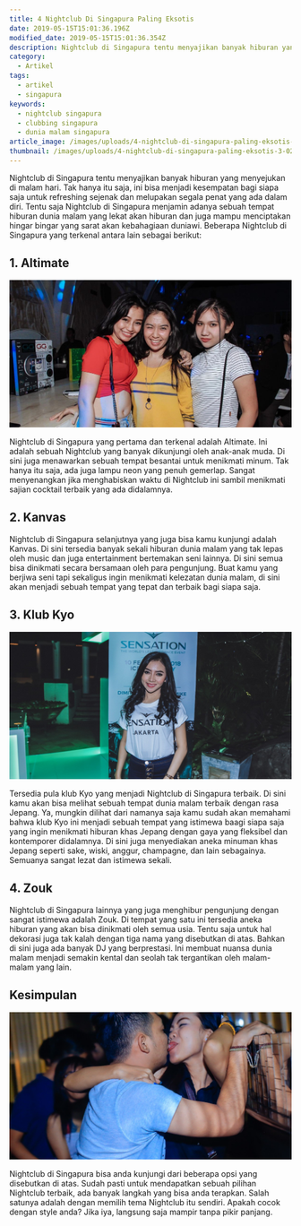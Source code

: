 ```yaml
---
title: 4 Nightclub Di Singapura Paling Eksotis
date: 2019-05-15T15:01:36.196Z
modified_date: 2019-05-15T15:01:36.354Z
description: Nightclub di Singapura tentu menyajikan banyak hiburan yang menyejukan di malam hari. Tak hanya itu saja, ini bisa menjadi kesempatan bagi kamu.
category:
  - Artikel
tags:
  - artikel
  - singapura
keywords:
  - nightclub singapura
  - clubbing singapura
  - dunia malam singapura
article_image: /images/uploads/4-nightclub-di-singapura-paling-eksotis-3.jpg
thumbnail: /images/uploads/4-nightclub-di-singapura-paling-eksotis-3-026.jpg
---
```

Nightclub di Singapura tentu menyajikan banyak hiburan yang menyejukan di malam hari. Tak hanya itu saja, ini bisa menjadi kesempatan bagi siapa saja untuk refreshing sejenak dan melupakan segala penat yang ada dalam diri. Tentu saja Nightclub di Singapura menjamin adanya sebuah tempat hiburan dunia malam yang lekat akan hiburan dan juga mampu menciptakan hingar bingar yang sarat akan kebahagiaan duniawi. Beberapa Nightclub di Singapura yang terkenal antara lain sebagai berikut:



## 1. Altimate

![4 Nightclub Di Singapura Paling Eksotis](/images/uploads/4-nightclub-di-singapura-paling-eksotis-3.jpg)

Nightclub di Singapura yang pertama dan terkenal adalah Altimate. Ini adalah sebuah Nightclub yang banyak dikunjungi oleh anak-anak muda. Di sini juga menawarkan sebuah tempat besantai untuk menikmati minum. Tak hanya itu saja, ada juga lampu neon yang penuh gemerlap. Sangat menyenangkan jika menghabiskan waktu di Nightclub ini sambil menikmati sajian cocktail terbaik yang ada didalamnya.



## 2. Kanvas

Nightclub di Singapura selanjutnya yang juga bisa kamu kunjungi adalah Kanvas. Di sini tersedia banyak sekali hiburan dunia malam yang tak lepas oleh music dan juga entertainment bertemakan seni lainnya. Di sini semua bisa dinikmati secara bersamaan oleh para pengunjung. Buat kamu yang berjiwa seni tapi sekaligus ingin menikmati kelezatan dunia malam, di sini akan menjadi sebuah tempat yang tepat dan terbaik bagi siapa saja.



## 3. Klub Kyo

![4 Nightclub Di Singapura Paling Eksotis](/images/uploads/4-nightclub-di-singapura-paling-eksotis-2.jpg)

Tersedia pula klub Kyo yang menjadi Nightclub di Singapura terbaik. Di sini kamu akan bisa melihat sebuah tempat dunia malam terbaik dengan rasa Jepang. Ya, mungkin dilihat dari namanya saja kamu sudah akan memahami bahwa klub Kyo ini menjadi sebuah tempat yang istimewa baagi siapa saja yang ingin menikmati hiburan khas Jepang dengan gaya yang fleksibel dan kontemporer didalamnya. Di sini juga menyediakan aneka minuman khas Jepang seperti sake, wiski, anggur, champagne, dan lain sebagainya. Semuanya sangat lezat dan istimewa sekali.



## 4. Zouk

Nightclub di Singapura lainnya yang juga menghibur pengunjung dengan sangat istimewa adalah Zouk. Di tempat yang satu ini tersedia aneka hiburan yang akan bisa dinikmati oleh semua usia. Tentu saja untuk hal dekorasi juga tak kalah dengan tiga nama yang disebutkan di atas. Bahkan di sini juga ada banyak DJ yang berprestasi. Ini membuat nuansa dunia malam menjadi semakin kental dan seolah tak tergantikan oleh malam-malam yang lain.



## Kesimpulan

![4 Nightclub Di Singapura Paling Eksotis](/images/uploads/4-nightclub-di-singapura-paling-eksotis-1.jpg)

Nightclub di Singapura bisa anda kunjungi dari beberapa opsi yang disebutkan di atas. Sudah pasti untuk mendapatkan sebuah pilihan Nightclub terbaik, ada banyak langkah yang bisa anda terapkan. Salah satunya adalah dengan memilih tema Nightclub itu sendiri. Apakah cocok dengan style anda? Jika iya, langsung saja mampir tanpa pikir panjang.
